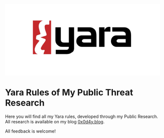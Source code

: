 <div style="display: flex; justify-content: center;">
  <img src="img/yara.png">
</div>

# Yara Rules of My Public Threat Research

Here you will find all my Yara rules, developed through my Public Research. All research is available on my blog [0x0d4y.blog](0x0d4y.blog).

All feedback is welcome!